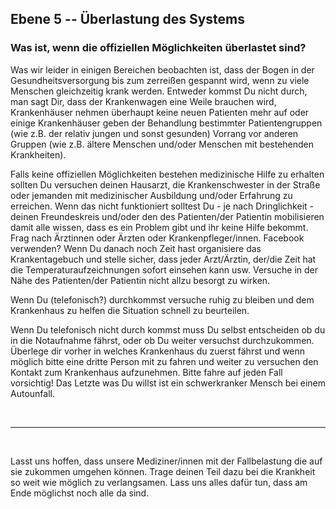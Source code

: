 ## Ebene 5 -- Überlastung des Systems

### Was ist, wenn die offiziellen Möglichkeiten überlastet sind?

Was wir leider in einigen Bereichen beobachten ist, dass der Bogen in der Gesundheitsversorgung bis zum zerreißen gespannt wird, wenn zu viele Menschen gleichzeitig krank werden. Entweder kommst Du nicht durch, man sagt Dir, dass der Krankenwagen eine Weile brauchen wird, Krankenhäuser nehmen überhaupt keine neuen Patienten mehr auf oder einige Krankenhäuser geben der Behandlung bestimmter Patientengruppen (wie z.B. der relativ jungen und sonst gesunden) Vorrang vor anderen Gruppen (wie z.B. ältere Menschen und/oder Menschen mit bestehenden Krankheiten).

Falls keine offiziellen Möglichkeiten bestehen medizinische Hilfe zu erhalten sollten Du versuchen deinen Hausarzt, die Krankenschwester in der Straße oder jemanden mit medizinischer Ausbildung und/oder Erfahrung zu erreichen. Wenn das nicht funktioniert solltest Du - je nach Dringlichkeit - deinen Freundeskreis und/oder den des Patienten/der Patientin mobilisieren damit alle wissen, dass es ein Problem gibt und ihr keine Hilfe bekommt. Frag nach Ärztinnen oder Ärzten oder Krankenpfleger/innen. Facebook verwenden? Wenn Du danach noch Zeit hast organisiere das Krankentagebuch und stelle sicher, dass jeder Arzt/Ärztin, der/die Zeit hat die Temperaturaufzeichnungen sofort einsehen kann usw. Versuche in der Nähe des Patienten/der Patientin nicht allzu besorgt zu wirken.

Wenn Du (telefonisch?) durchkommst versuche ruhig zu bleiben und dem Krankenhaus zu helfen die Situation schnell zu beurteilen. 

Wenn Du telefonisch nicht durch kommst muss Du selbst entscheiden ob du in die Notaufnahme fährst, oder ob Du weiter versuchst durchzukommen. Überlege dir vorher in welches Krankenhaus du zuerst fährst und wenn möglich bitte eine dritte Person mit zu fahren und weiter zu versuchen den Kontakt zum Krankenhaus aufzunehmen. Bitte fahre auf jeden Fall vorsichtig! Das Letzte was Du willst ist ein schwerkranker Mensch bei einem Autounfall.

&nbsp;

----

&nbsp;

Lasst uns hoffen, dass unsere Mediziner/innen mit der Fallbelastung die auf sie zukommen umgehen können. Trage deinen Teil dazu bei die Krankheit so weit wie möglich zu verlangsamen. Lass uns alles dafür tun, dass am Ende möglichst noch alle da sind. 
